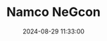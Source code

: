 ---
layout: post
title: Namco NeGcon
summary: 
date: '2024-08-29 11:33:00'
#tags: [Controllers, PlayStation]
tags: [Controllers]
---